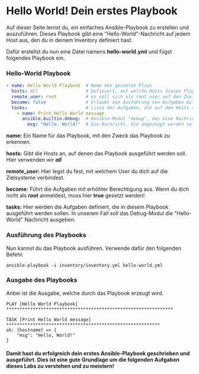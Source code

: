 # Hello World! Dein erstes Playbook

Auf dieser Seite lernst du, ein einfaches Ansible-Playbook zu erstellen und auszuführen. Dieses Playbook gibt eine "Hello-World"-Nachricht auf jedem Host aus, den du in deinem Inventory definiert hast.

Dafür erstellst du nun eine Datei namens **hello-world.yml** und fügst folgendes Playbook ein.

### Hello-World Playbook

```yaml
- name: Hello World Playbook  # Name des gesamten Plays
  hosts: all                  # Definiert, auf welche Hosts dieses Playbook angewendet wird
  remote_user: root           # es soll sich als root user auf den Zielsystem authorisiert werden
  become: false               # Erlaubt die Ausführung von Aufgaben mit erhöhten Rechten (root)
  tasks:                      # Liste der Aufgaben, die auf den Hosts ausgeführt werden sollen
    - name: Print Hello World message
      ansible.builtin.debug:  # Ansible-Modul "debug", das eine Nachricht ausgibt
        msg: "Hello, World!"  # Die Nachricht, die angezeigt werden soll
```

**name:** Ein Name für das Playbook, mit den Zweck das Playbook zu erkennen.

**hosts:** Gibt die Hosts an, auf denen das Playbook ausgeführt werden soll. Hier verwenden wir ***all***

**remote_user:** Hier legst du fest, mit welchem User du dich auf die Zielsysteme verbindest.

**become:** Führt die Aufgaben mit erhöhter Berechtigung aus. Wenn du dich nicht als ***root*** anmeldest, muss hier **true** gesetzt werden!

**tasks:** Hier werden die Aufgaben definiert, die in diesem Playbook ausgeführt werden sollen. In unserem Fall soll das Debug-Modul die "Hello-World" Nachricht ausgeben.


### Ausführung des Playbooks

Nun kannst du das Playbook ausführen. Verwende dafür den folgenden Befehl:

``` shell
ansible-playbook -i inventory/inventory.yml hello-world.yml
```

### Ausgabe des Playbooks

Anbei ist die Ausgabe, welche durch das Playbook erzeugt wird.

```
PLAY [Hello World Playbook] ***************************************************************

TASK [Print Hello World message] **********************************************************
ok: [hostname] => {
    "msg": "Hello, World!"
}
```



#### **Damit hast du erfolgreich dein erstes Ansible-Playbook geschrieben und ausgeführt. Dies ist eine gute Grundlage um die folgenden Aufgaben dieses Labs zu verstehen und zu meistern!**